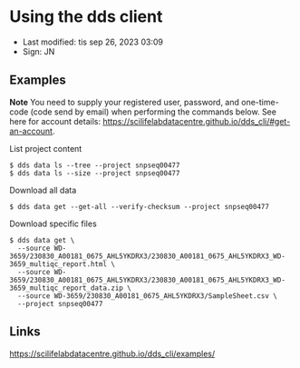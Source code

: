 # Using the dds client

- Last modified: tis sep 26, 2023  03:09
- Sign: JN

## Examples

**Note** You need to supply your registered user, password, and one-time-code
(code send by email) when performing the commands below.
See here for account details: <https://scilifelabdatacentre.github.io/dds_cli/#get-an-account>.

List project content

    $ dds data ls --tree --project snpseq00477
    $ dds data ls --size --project snpseq00477

Download all data

    $ dds data get --get-all --verify-checksum --project snpseq00477

Download specific files

    $ dds data get \
      --source WD-3659/230830_A00181_0675_AHL5YKDRX3/230830_A00181_0675_AHL5YKDRX3_WD-3659_multiqc_report.html \
      --source WD-3659/230830_A00181_0675_AHL5YKDRX3/230830_A00181_0675_AHL5YKDRX3_WD-3659_multiqc_report_data.zip \
      --source WD-3659/230830_A00181_0675_AHL5YKDRX3/SampleSheet.csv \
      --project snpseq00477


## Links

<https://scilifelabdatacentre.github.io/dds_cli/examples/>
